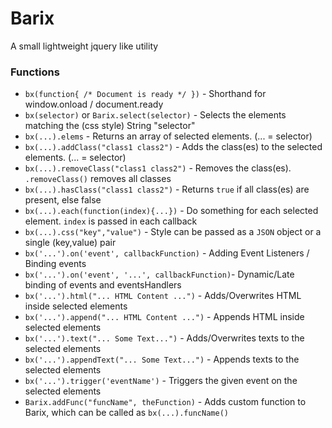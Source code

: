 # Barix
A small lightweight jquery like utility


### Functions

* `bx(function{ /* Document is ready */ })`       - Shorthand for window.onload / document.ready
* `bx(selector)` or `Barix.select(selector)`      - Selects the elements matching the (css style) String "selector"
* `bx(...).elems`                                 - Returns an array of selected elements. (... = selector)
* `bx(...).addClass("class1 class2")`             - Adds the class(es) to the selected elements. (... = selector)
* `bx(...).removeClass("class1 class2")`          - Removes the class(es). `.removeClass()` removes all classes
* `bx(...).hasClass("class1 class2")`             - Returns `true` if all class(es) are present, else false
* `bx(...).each(function(index){...})`            - Do something for each selected element. `index` is passed in each callback
* `bx(...).css("key","value")`                    - Style can be passed as a `JSON` object or a single (key,value) pair
* `bx('...').on('event', callbackFunction)`       - Adding Event Listeners / Binding events
* `bx('...').on('event', '...', callbackFunction)`- Dynamic/Late binding of events and eventsHandlers
* `bx('...').html("... HTML Content ...")`        - Adds/Overwrites HTML inside selected elements
* `bx('...').append("... HTML Content ...")`      - Appends HTML inside selected elements
* `bx('...').text("... Some Text...")`            - Adds/Overwrites texts to the selected elements
* `bx('...').appendText("... Some Text...")`      - Appends texts to the selected elements
* `bx('...').trigger('eventName')`                - Triggers the given event on the selected elements
* `Barix.addFunc("funcName", theFunction)`        - Adds custom function to Barix, which can be called as `bx(...).funcName()`
